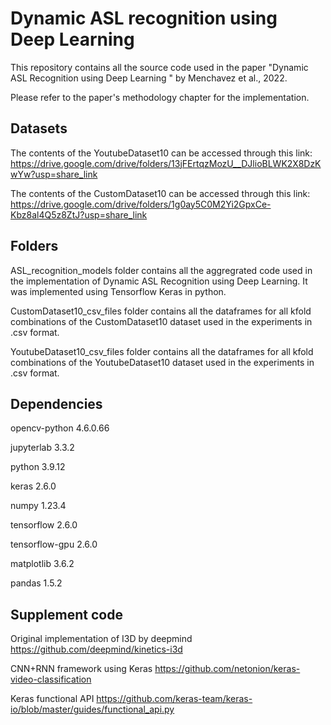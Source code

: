 # Dynamic ASL recognition using Deep Learning
This repository contains all the source code used in the paper "Dynamic ASL Recognition using Deep Learning " by Menchavez et al., 2022.

Please refer to the paper's methodology chapter for the implementation.

## Datasets

The contents of the YoutubeDataset10 can be accessed through this link:
https://drive.google.com/drive/folders/13jFErtqzMozU__DJlioBLWK2X8DzKwYw?usp=share_link

The contents of the CustomDataset10 can be accessed through this link:
https://drive.google.com/drive/folders/1g0ay5C0M2Yi2GpxCe-Kbz8al4Q5z8ZtJ?usp=share_link


## Folders

ASL_recognition_models folder contains all the aggregrated code used in the implementation of Dynamic ASL Recognition using Deep Learning. It was implemented using Tensorflow Keras in python.

CustomDataset10_csv_files folder contains all the dataframes for all kfold combinations of the CustomDataset10 dataset used in the experiments in .csv format.

YoutubeDataset10_csv_files folder contains all the dataframes for all kfold combinations of the YoutubeDataset10 dataset used in the experiments in .csv format.


## Dependencies

opencv-python 4.6.0.66

jupyterlab 3.3.2

python 3.9.12

keras 2.6.0

numpy 1.23.4

tensorflow 2.6.0

tensorflow-gpu 2.6.0

matplotlib 3.6.2

pandas 1.5.2

## Supplement code

Original implementation of I3D by deepmind https://github.com/deepmind/kinetics-i3d

CNN+RNN framework using Keras https://github.com/netonion/keras-video-classification

Keras functional API https://github.com/keras-team/keras-io/blob/master/guides/functional_api.py

